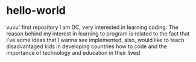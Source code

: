 # hello-world
vuvu' first repository
I am DC, very interested in learning coding. The reason behind my interest in learning to program is related to the fact that I've some ideas that I wanna see implemented, also, would like to teach disadvantaged kids in developing countries how to code and the importance of technology and education in their lives!
